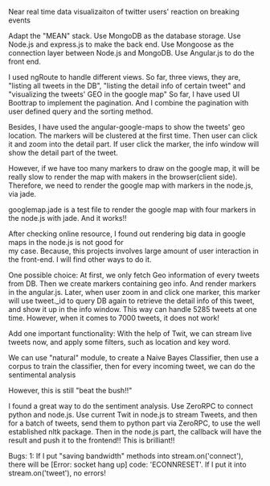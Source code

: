 Near real time data visualizaiton of twitter users' reaction on breaking events

Adapt the "MEAN" stack.
Use MongoDB as the database storage.
Use Node.js and express.js to make the back end. 
Use Mongoose as the connection layer between Node.js and MongoDB.
Use Angular.js to do the front end.

I used ngRoute to handle different views. 
So far, three views, they are, "listing all tweets in the DB", "listing the detail info of certain tweet" and 
"visualizing the tweets' GEO in the google map"
So far, I have used UI Boottrap to implement the pagination.
And I combine the pagination with user defined query and the sorting method.

Besides, I have used the angular-google-maps to show the tweets' geo location. 
The markers will be clustered at the first time. Then user can click it and zoom into the detail part.
If user click the marker, the info window will show the detail part of the tweet.


However, if we have too many markers to draw on the google map, it will be really slow to render the map with makers in the browser(client side).
Therefore, we need to render the google map with markers in the node.js, via jade.

googlemap.jade is a test file to render the google map with four markers in the node.js with jade. And it works!!

After checking online resource, I found out rendering big data in google maps in the node.js is not good for  
my case. Because, this projects involves large amount of user interaction in the front-end.
I will find other ways to do it.

One possible choice:
At first, we only fetch Geo information of every tweets from DB. Then we create markers containing geo info. 
And render markers in the angular.js.
Later, when user zoom in and click one marker, this marker will use tweet._id to query DB again to retrieve the detail info 
of this tweet, and show it up in the info window. This way can handle 5285 tweets at one time. However, when it comes to 7000
tweets, it does not work!


Add one important functionality:
With the help of Twit, we can stream live tweets now, and apply some filters, such as location and key word.

We can use "natural" module, to create a Naive Bayes Classifier, then use a corpus to train the classifier,
then for every incoming tweet, we can do the sentimental analysis

However, this is still "beat the bush!!"

I found a great way to do the sentiment analysis.
Use ZeroRPC to connect python and node.js.
Use current Twit in node.js to stream Tweets, and then for a batch of tweets, send them to python part via ZeroRPC, to use
the well established nltk package. 
Then in the node.js part, the callback will have the result and push it to the frontend!!
This is brilliant!!

Bugs:
1: If I put "saving bandwidth" methods into stream.on('connect'), there will be [Error: socket hang up] code: 'ECONNRESET'.
If I put it into stream.on('tweet'), no errors!




